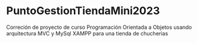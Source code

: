 # PuntoGestionTiendaMini2023
Correción de proyecto de curso Programación Orientada a Objetos usando arquitectura MVC y MySql XAMPP para una tienda de chucherias
